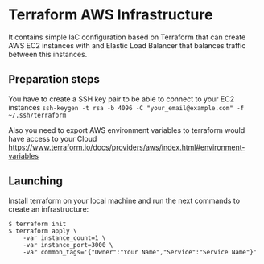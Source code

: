 # Terraform AWS Infrastructure

It contains simple IaC configuration based on Terraform that can create AWS EC2 instances with and Elastic Load Balancer that balances traffic between this instances.

## Preparation steps
You have to create a SSH key pair to be able to connect to your EC2 instances
`ssh-keygen -t rsa -b 4096 -C "your_email@example.com" -f ~/.ssh/terraform`

Also you need to export AWS environment variables to terraform would have access to your Cloud
https://www.terraform.io/docs/providers/aws/index.html#environment-variables

## Launching
Install terraform on your local machine and run the next commands to create an infrastructure:
```
$ terraform init
$ terraform apply \
    -var instance_count=1 \
    -var instance_port=3000 \
    -var common_tags='{"Owner":"Your Name","Service":"Service Name"}'
```
